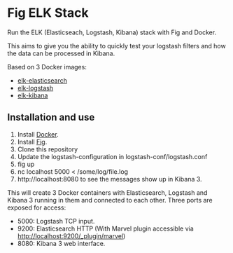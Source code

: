 # Fig ELK Stack

Run the ELK (Elasticseach, Logstash, Kibana) stack with Fig and Docker.

This aims to give you the ability to quickly test your logstash filters and how the data can be processed in Kibana.

Based on 3 Docker images:

* [elk-elasticsearch](https://github.com/deviantony/docker-elk-elasticsearch)
* [elk-logstash](https://github.com/deviantony/docker-elk-logstash)
* [elk-kibana](https://github.com/deviantony/docker-elk-kibana)

## Installation and use
1. Install [Docker](http://docker.io).
2. Install [Fig](http://fig.sh).
3. Clone this repository
4. Update the logstash-configuration in logstash-conf/logstash.conf
5. fig up
6. nc localhost 5000 < /some/log/file.log
7. http://localhost:8080 to see the messages show up in Kibana 3.

This will create 3 Docker containers with Elasticsearch, Logstash and Kibana 3 running in them and connected to each other. Three ports are exposed for access:
* 5000: Logstash TCP input.
* 9200: Elasticsearch HTTP (With Marvel plugin accessible via [http://localhost:9200/_plugin/marvel](http://localhost:9200/_plugin/marvel))
* 8080: Kibana 3 web interface.
